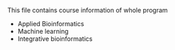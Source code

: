 This file contains course information of whole program

* Applied Bioinformatics
* Machine learning
* Integrative bioinformatics